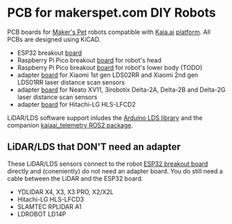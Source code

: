 # PCB for makerspet.com DIY Robots
PCB boards for [Maker's Pet](https://github.com/makerspet/makerspet_loki/) robots compatible with [Kaia.ai](https://kaia.ai) [platform](https://github.com/kaiaai/kaiaai/). All PCBs are designed using KiCAD.

- ESP32 breakout [board](/esp32_breakout/)
- Raspberry Pi Pico breakout [board](/pico_breakout_head/) for robot's head
- Raspberry Pi Pico breakout [board](/pico_breakout_body/) for robot's lower body (TODO)
- adapter [board](/lds02rr_adapter/) for Xiaomi 1st gen LDS02RR and Xiaomi 2nd gen LDS01RR laser distance scan sensors
- adapter [board](/neato_delta_adapter/) for Neato XV11, 3irobotix Delta-2A, Delta-2B and Delta-2G laser distance scan sensors
- adapter [board](/hls_adapter/) for Hitachi-LG HLS-LFCD2

LiDAR/LDS software support inludes the [Arduino LDS library](https://github.com/kaiaai/LDS) and the companion [kaiaai_telemetry ROS2 package](https://github.com/kaiaai/kaiaai).

## LiDAR/LDS that DON'T need an adapter
These LiDAR/LDS sensors connect to the robot [ESP32 breakout board](/esp32_breakout/) directly and
(coneniently) do not need an adapter board. You do still need a cable between the LiDAR and the ESP32 board.
- YDLIDAR X4, X3, X3 PRO, X2/X2L
- Hitachi-LG HLS-LFCD3
- SLAMTEC RPLIDAR A1
- LDROBOT LD14P
